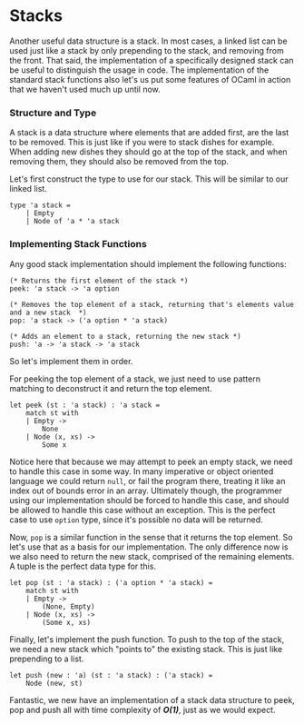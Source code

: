 # Stacks

Another useful data structure is a stack. In most cases, a linked list can be used just like a stack by only prepending to the stack, and removing from the front. That said, the implementation of a specifically designed stack can be useful to distinguish the usage in code. The implementation of the standard stack functions also let's us put some features of OCaml in action that we haven't used much up until now.

### Structure and Type

A stack is a data structure where elements that are added first, are the last to be removed. This is just like if you were to stack dishes for example. When adding new dishes they should go at the top of the stack, and when removing them, they should also be removed from the top.

Let's first construct the type to use for our stack. This will be similar to our linked list.

```
type 'a stack =
    | Empty
    | Node of 'a * 'a stack
```

### Implementing Stack Functions

Any good stack implementation should implement the following functions:

```
(* Returns the first element of the stack *)
peek: 'a stack -> 'a option

(* Removes the top element of a stack, returning that's elements value and a new stack  *)
pop: 'a stack -> ('a option * 'a stack)

(* Adds an element to a stack, returning the new stack *)
push: 'a -> 'a stack -> 'a stack
```

So let's implement them in order.

For peeking the top element of a stack, we just need to use pattern matching to deconstruct it and return the top element.

```
let peek (st : 'a stack) : 'a stack =
    match st with
    | Empty ->
        None
    | Node (x, xs) ->
        Some x
```

Notice here that because we may attempt to peek an empty stack, we need to handle this case in some way. In many imperative or object oriented language we could return `null`, or fail the program there, treating it like an index out of bounds error in an array. Ultimately though, the programmer using our implementation should be forced to handle this case, and should be allowed to handle this case without an exception. This is the perfect case to use `option` type, since it's possible no data will be returned.

Now, `pop` is a similar function in the sense that it returns the top element. So let's use that as a basis for our implementation. The only difference now is we also need to return the new stack, comprised of the remaining elements. A tuple is the perfect data type for this.

```
let pop (st : 'a stack) : ('a option * 'a stack) =
    match st with
    | Empty ->
        (None, Empty)
    | Node (x, xs) ->
        (Some x, xs)
```

Finally, let's implement the push function. To push to the top of the stack, we need a new stack which "points to" the existing stack. This is just like prepending to a list.

```
let push (new : 'a) (st : 'a stack) : ('a stack) =
    Node (new, st)
```

Fantastic, we new have an implementation of a stack data structure to peek, pop and push all with time complexity of ***O(1)***, just as we would expect.